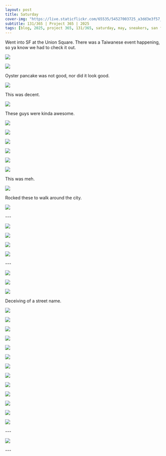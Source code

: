 ```yaml
---
layout: post
title: Saturday
cover-img: "https://live.staticflickr.com/65535/54527003725_a3dd3e3f57_h.jpg"
subtitle: 131/365 | Project 365 | 2025
tags: [blog, 2025, project 365, 131/365, saturday, may, sneakers, san francisco, chinatown, city, eats, family]
---
```

<style>
  .intro-header.big-img {
    background-position:center; 
  }
</style>
Went into SF at the Union Square. There was a Taiwanese event happening, so ya know we had to check it out.
<p class="post-img-wrap">
  <img src="https://live.staticflickr.com/65535/54510966978_f93a18390d_h.jpg">
</p>
<p class="post-img-wrap">
  <img src="https://live.staticflickr.com/65535/54509837012_25e46cc103_h.jpg">
</p>
Oyster pancake was not good, nor did it look good.
<p class="post-img-wrap">
  <img src="https://live.staticflickr.com/65535/54511059275_7cd6d63008_h.jpg">
</p>
This was decent.
<p class="post-img-wrap">
  <img src="https://live.staticflickr.com/65535/54511059385_ea4d2934e3_h.jpg">
</p>
These guys were kinda awesome.
<p class="post-img-wrap">
  <img src="https://live.staticflickr.com/65535/54511059645_d752ea98c0_h.jpg">
</p>
<p class="post-img-wrap">
  <img src="https://live.staticflickr.com/65535/54511059645_d752ea98c0_h.jpg">
</p>
<p class="post-img-wrap">
  <img src="https://live.staticflickr.com/65535/54510705641_72dfc76c0d_h.jpg">
</p>
<p class="post-img-wrap">
  <img src="https://live.staticflickr.com/65535/54510894344_ee17b10fe3_h.jpg">
</p>
<p class="post-img-wrap">
  <img src="https://live.staticflickr.com/65535/54509838332_5eccdeaca7_h.jpg">
</p>
<p class="post-img-wrap">
  <img src="https://live.staticflickr.com/65535/54510706496_d28faff905_3k.jpg">
</p>
This was meh.
<p class="post-img-wrap">
  <img src="https://live.staticflickr.com/65535/54511060930_f3deba2dc8_h.jpg">
</p>
Rocked these to walk around the city.
<p class="post-img-wrap">
  <img src="https://live.staticflickr.com/65535/54510895159_c5980d1b96_h.jpg">
</p>
---
<p class="post-img-wrap">
  <img src="https://live.staticflickr.com/65535/54510969248_5e1c8e1dea_h.jpg">
</p>
<p class="post-img-wrap">
  <img src="https://live.staticflickr.com/65535/54509839502_e0a64e11ba_h.jpg">
</p>
<p class="post-img-wrap">
  <img src="https://live.staticflickr.com/65535/54511061730_bb45656ccf_h.jpg">
</p>
<p class="post-img-wrap">
  <img src="https://live.staticflickr.com/65535/54510896744_808065b1d2_h.jpg">
</p>
---
<p class="post-img-wrap">
  <img src="https://live.staticflickr.com/65535/54511062925_ef0070d05f_h.jpg">
</p>
<p class="post-img-wrap">
  <img src="https://live.staticflickr.com/65535/54510897104_6eac48dc0f_h.jpg">
</p>
<p class="post-img-wrap">
  <img src="https://live.staticflickr.com/65535/54510970873_fd2834ea08_h.jpg">
</p>
Deceiving of a street name.
<p class="post-img-wrap">
  <img src="https://live.staticflickr.com/65535/54511063235_d23dcd4693_h.jpg">
</p>
<p class="post-img-wrap">
  <img src="https://live.staticflickr.com/65535/54509841327_842e37a7f5_h.jpg">
</p>
<p class="post-img-wrap">
  <img src="https://live.staticflickr.com/65535/54509841517_199a54e3d6_h.jpg">
</p>
<p class="post-img-wrap">
  <img src="https://live.staticflickr.com/65535/54510971848_121d5437ed_h.jpg">
</p>
<p class="post-img-wrap">
  <img src="https://live.staticflickr.com/65535/54510709796_e69839064f_h.jpg">
</p>
<p class="post-img-wrap">
  <img src="https://live.staticflickr.com/65535/54510972223_141b560011_h.jpg">
</p>
<p class="post-img-wrap">
  <img src="https://live.staticflickr.com/65535/54525775947_f535b121f6_h.jpg">
</p>
<p class="post-img-wrap">
  <img src="https://live.staticflickr.com/65535/54510972473_f211a04a69_h.jpg">
</p>
<p class="post-img-wrap">
  <img src="https://live.staticflickr.com/65535/54509843022_8ca0c5df96_h.jpg">
</p>
<p class="post-img-wrap">
  <img src="https://live.staticflickr.com/65535/54510418077_2ee9d8c8b0_h.jpg">
</p>
<p class="post-img-wrap">
  <img src="https://live.staticflickr.com/65535/54511066395_47e4439328_h.jpg">
</p>
<p class="post-img-wrap">
  <img src="https://live.staticflickr.com/65535/54509844197_aeb57d86f6_h.jpg">
</p>
<p class="post-img-wrap">
  <img src="https://live.staticflickr.com/65535/54527003725_a3dd3e3f57_h.jpg">
</p>
---
<p class="post-img-wrap">
  <img src="https://live.staticflickr.com/65535/54511067025_4723c183b5_h.jpg">
</p>
---


